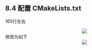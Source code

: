 ## 8.4 配置 CMakeLists.txt
165行左右   
<div align=center>    
<img src="https://s2.loli.net/2022/01/20/K8QtgImPudwcjaR.png"/>
</div>  
修改为如下  
<div align=center>  
<img src="https://s2.loli.net/2022/01/20/oA9F1Qz8fjahrb6.png"/>
</div>
